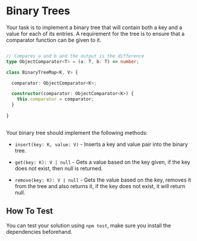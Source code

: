
# Binary Trees

Your task is to implement a binary tree that will contain both a key and a value for each of its entries. A requirement for the tree is to ensure that a comparator function can be given to it.


```ts

// Compares a and b and the output is the difference
type ObjectComparator<T> = (a: T, b: T) => number;

class BinaryTreeMap<K, V> {

  comparator: ObjectComparator<K>;

  constructor(comparator: ObjectComparator<K>) {
    this.comparator = comparator;
  }
  
}
  
```

Your binary tree should implement the following methods:

* `insert(key: K, value: V)` - Inserts a key and value pair into the binary tree.

* `get(key: K): V | null` - Gets a value based on the key given, if the key does not exist, then null is returned.

* `remove(key: K): V | null` - Gets the value based on the key, removes it from the tree and also returns it, if the key does not exist, it will return null.


## How To Test

You can test your solution using `npm test`, make sure you install the dependencies beforehand.
